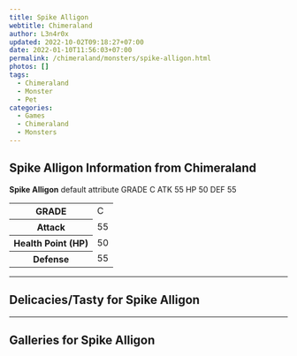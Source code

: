 ```yaml
---
title: Spike Alligon
webtitle: Chimeraland
author: L3n4r0x
updated: 2022-10-02T09:18:27+07:00
date: 2022-01-10T11:56:03+07:00
permalink: /chimeraland/monsters/spike-alligon.html
photos: []
tags:
  - Chimeraland
  - Monster
  - Pet
categories:
  - Games
  - Chimeraland
  - Monsters
---
```


<section id="bootstrap-wrapper"><link rel="stylesheet" href="https://cdn.statically.io/gh/dimaslanjaka/Web-Manajemen/40ac3225/css/bootstrap-4.5-wrapper.css"/><h1>Spike Alligon Information from Chimeraland</h1><p><b>Spike Alligon</b> default attribute GRADE C ATK 55 HP 50 DEF 55<table><tr><th>GRADE</th><td>C</td></tr><tr><th>Attack</th><td>55</td></tr><tr><th>Health Point (HP)</th><td>50</td></tr><tr><th>Defense</th><td>55</td></tr></table></p><hr/><h2>Delicacies/Tasty for Spike Alligon</h2><hr/><div id="gallery"><h2>Galleries for Spike Alligon</h2><div class="row"></div></div></section>
